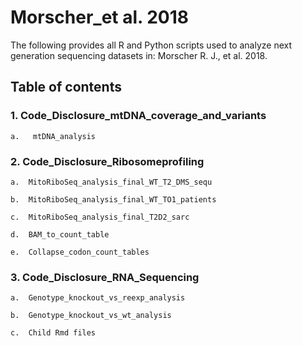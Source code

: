 # Morscher_et al. 2018
The following provides all R and Python scripts used to analyze next generation sequencing datasets in: Morscher R. J., et al. 2018.

## Table of contents
### 1.	Code_Disclosure_mtDNA_coverage_and_variants
    a.	 mtDNA_analysis
    

### 2.  Code_Disclosure_Ribosomeprofiling
    a.	MitoRiboSeq_analysis_final_WT_T2_DMS_sequ
    
    b.	MitoRiboSeq_analysis_final_WT_TO1_patients
    
    c.	MitoRiboSeq_analysis_final_T2D2_sarc
    
    d.	BAM_to_count_table
    
    e.	Collapse_codon_count_tables
    

### 3.	Code_Disclosure_RNA_Sequencing
    
    a.	Genotype_knockout_vs_reexp_analysis
    
    b.	Genotype_knockout_vs_wt_analysis
    
    c.	Child Rmd files
